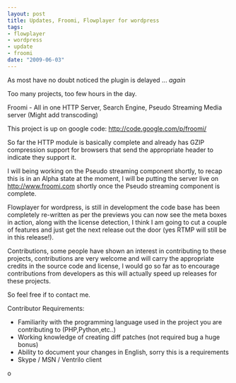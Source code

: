 ```yaml
--- 
layout: post
title: Updates, Froomi, Flowplayer for wordpress
tags: 
- flowplayer
- wordpress
- update
- froomi
date: "2009-06-03"
---
```

As most have no doubt noticed the plugin is delayed ... _again_

Too many projects, too few hours in the day.

Froomi - All in one HTTP Server, Search Engine, Pseudo Streaming Media server
(Might add transcoding)

This project is up on google code: <a href="http://code.google.com/p/froomi/">http://code.google.com/p/froomi/</a>

So far the HTTP module is basically complete and already has GZIP compression support for browsers that send the appropriate header to indicate they support it.

I will being working on the Pseudo streaming component shortly, to recap this is in an Alpha state at the moment, I will be putting the server live on http://www.froomi.com shortly once the Pseudo streaming component is complete.

Flowplayer for wordpress, is still in development the code base has been completely re-written as per the previews you can now see the meta boxes in action, along with the license detection, I think I am going to cut a couple of features and just get the next release out the door (yes RTMP will still be in this release!).

Contributions, some people have shown an interest in contributing to these projects, contributions are very welcome and will carry the appropriate credits in the source code and license, I would go so far as to encourage contributions from developers as this will actually speed up releases for these projects.

So feel free if to contact me.

Contributor Requirements:

<ul>
	<li>Familiarity with the programming language used in the project you are contributing to (PHP,Python,etc..)</li>
	<li>Working knowledge of creating diff patches (not required bug a huge bonus)</li>
	<li>Ability to document your changes in English, sorry this is a requirements</li>
	<li>Skype / MSN / Ventrilo client</li>
</ul>







o
